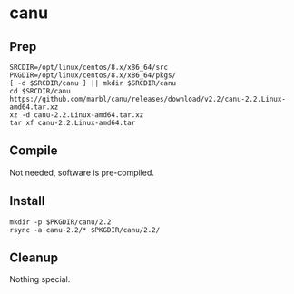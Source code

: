 # canu

## Prep
```
SRCDIR=/opt/linux/centos/8.x/x86_64/src
PKGDIR=/opt/linux/centos/8.x/x86_64/pkgs/
[ -d $SRCDIR/canu ] || mkdir $SRCDIR/canu
cd $SRCDIR/canu
https://github.com/marbl/canu/releases/download/v2.2/canu-2.2.Linux-amd64.tar.xz
xz -d canu-2.2.Linux-amd64.tar.xz
tar xf canu-2.2.Linux-amd64.tar
```

## Compile
Not needed, software is pre-compiled.

## Install
```
mkdir -p $PKGDIR/canu/2.2
rsync -a canu-2.2/* $PKGDIR/canu/2.2/
```

## Cleanup
Nothing special.
